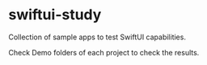 # swiftui-study
Collection of sample apps to test SwiftUI capabilities.

Check Demo folders of each project to check the results.
